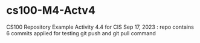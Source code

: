 # cs100-M4-Actv4
CS100 Repository Example Activity 4.4 for CIS
Sep 17, 2023 : repo contains 6 commits applied for testing git push and git pull command 
